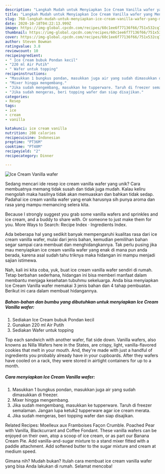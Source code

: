 ```yaml
---
description: "Langkah Mudah untuk Menyiapkan Ice Cream Vanilla wafer yang Menggugah Selera"
title: "Langkah Mudah untuk Menyiapkan Ice Cream Vanilla wafer yang Menggugah Selera"
slug: 768-langkah-mudah-untuk-menyiapkan-ice-cream-vanilla-wafer-yang-menggugah-selera
date: 2020-10-18T04:22:13.999Z
image: https://img-global.cpcdn.com/recipes/60c1ee6f77136f66/751x532cq70/ice-cream-vanilla-wafer-foto-resep-utama.jpg
thumbnail: https://img-global.cpcdn.com/recipes/60c1ee6f77136f66/751x532cq70/ice-cream-vanilla-wafer-foto-resep-utama.jpg
cover: https://img-global.cpcdn.com/recipes/60c1ee6f77136f66/751x532cq70/ice-cream-vanilla-wafer-foto-resep-utama.jpg
author: Steven Bowman
ratingvalue: 3.8
reviewcount: 10
recipeingredient:
- " Ice Cream bubuk Pondan kecil"
- "220 ml Air Putih"
- " Wafer untuk topping"
recipeinstructions:
- "Masukkan 1 bungkus pondan, masukkan juga air yang sudah dimasukkan di freezer."
- "Mixer hingga mengembang."
- "Jika sudah mengembang, masukkan ke tupperware. Taruh di freezer semalaman. Jangan lupa ketuk2 tupperware agar ice cream merata."
- "Jika sudah mengeras, beri topping wafer dan siap disajikan."
categories:
- Resep
tags:
- ice
- cream
- vanilla

katakunci: ice cream vanilla 
nutrition: 208 calories
recipecuisine: Indonesian
preptime: "PT36M"
cooktime: "PT40M"
recipeyield: "2"
recipecategory: Dinner

---
```



![Ice Cream Vanilla wafer](https://img-global.cpcdn.com/recipes/60c1ee6f77136f66/751x532cq70/ice-cream-vanilla-wafer-foto-resep-utama.jpg)

Sedang mencari ide resep ice cream vanilla wafer yang unik? Cara membuatnya memang tidak susah dan tidak juga mudah. Kalau keliru mengolah maka hasilnya tidak akan memuaskan dan bahkan tidak sedap. Padahal ice cream vanilla wafer yang enak harusnya sih punya aroma dan rasa yang mampu memancing selera kita.

Because I strongly suggest you grab some vanilla wafers and sprinkles and ice cream, and a buddy to share with. Or someone to just make them for you. More Ways to Search: Recipe Index · Ingredients Index.

Ada beberapa hal yang sedikit banyak mempengaruhi kualitas rasa dari ice cream vanilla wafer, mulai dari jenis bahan, kemudian pemilihan bahan segar sampai cara membuat dan menghidangkannya. Tak perlu pusing jika mau menyiapkan ice cream vanilla wafer yang enak di mana pun anda berada, karena asal sudah tahu triknya maka hidangan ini mampu menjadi sajian istimewa.


Nah, kali ini kita coba, yuk, buat ice cream vanilla wafer sendiri di rumah. Tetap berbahan sederhana, hidangan ini bisa memberi manfaat dalam membantu menjaga kesehatan tubuhmu sekeluarga. Anda bisa menyiapkan Ice Cream Vanilla wafer memakai 3 jenis bahan dan 4 tahap pembuatan. Berikut ini cara dalam membuat hidangannya.

<!--inarticleads1-->

##### Bahan-bahan dan bumbu yang dibutuhkan untuk menyiapkan Ice Cream Vanilla wafer:

1. Sediakan  Ice Cream bubuk Pondan kecil
1. Gunakan 220 ml Air Putih
1. Sediakan  Wafer untuk topping


Top each sandwich with another wafer, flat side down. Vanilla wafers, also knowns as Nilla Wafers here in the States, are crispy, light, vanilla-flavored cookies that melt in your mouth. And, they&#39;re made with just a handful of ingredients you probably already have in your cupboards. After they wafers have cooled on a rack, they were stored in airtight containers for up to a month. 

<!--inarticleads2-->

##### Cara menyiapkan Ice Cream Vanilla wafer:

1. Masukkan 1 bungkus pondan, masukkan juga air yang sudah dimasukkan di freezer.
1. Mixer hingga mengembang.
1. Jika sudah mengembang, masukkan ke tupperware. Taruh di freezer semalaman. Jangan lupa ketuk2 tupperware agar ice cream merata.
1. Jika sudah mengeras, beri topping wafer dan siap disajikan.


Related Recipes: Moelleux aux Framboises Façon Crumble. Poached Pear with Vanilla, Blackcurrant and Coffee Fondant. These vanilla wafers can be enjoyed on their own, atop a scoop of ice cream, or as part our Banana Cream Pie. Add vanilla-and-sugar mixture to a stand mixer fitted with a paddle attachment. Add softened butter to the sugar mixture and cream at medium speed. 

Gimana nih? Mudah bukan? Itulah cara membuat ice cream vanilla wafer yang bisa Anda lakukan di rumah. Selamat mencoba!

